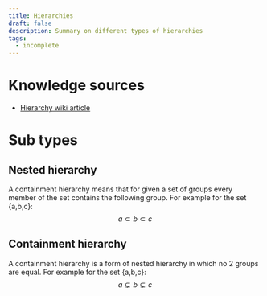 ```yaml
---
title: Hierarchies
draft: false
description: Summary on different types of hierarchies
tags:
  - incomplete
---
```

# Knowledge sources
* [Hierarchy wiki article](https://en.wikipedia.org/wiki/Hierarchy)

# Sub types
## Nested hierarchy
A containment hierarchy means that for given a set of groups every member of the set contains the following group.
For example for the set {a,b,c}:
$$
a \subset{b} \subset{c}
$$
## Containment hierarchy
A containment hierarchy is a form of nested hierarchy in which no 2 groups are equal.
For example for the set {a,b,c}:
$$
a \subsetneq{b} \subsetneq{c}
$$